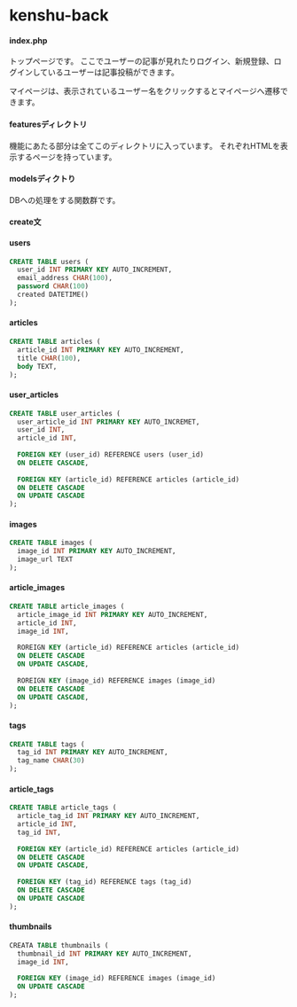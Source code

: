 # kenshu-back

#### index.php
トップページです。
ここでユーザーの記事が見れたりログイン、新規登録、ログインしているユーザーは記事投稿ができます。

マイページは、表示されているユーザー名をクリックするとマイページへ遷移できます。

#### featuresディレクトリ
機能にあたる部分は全てこのディレクトリに入っています。
それぞれHTMLを表示するページを持っています。

#### modelsディクトり
DBへの処理をする関数群です。


#### create文

#### users
```sql
CREATE TABLE users (
  user_id INT PRIMARY KEY AUTO_INCREMENT,
  email_address CHAR(100),
  password CHAR(100)
  created DATETIME()
);
```

#### articles
```sql
CREATE TABLE articles (
  article_id INT PRIMARY KEY AUTO_INCREMENT,
  title CHAR(100),
  body TEXT,
);
```

#### user_articles
```sql
CREATE TABLE user_articles (
  user_article_id INT PRIMARY KEY AUTO_INCREMET,
  user_id INT,
  article_id INT,
  
  FOREIGN KEY (user_id) REFERENCE users (user_id) 
  ON DELETE CASCADE,
  
  FOREIGN KEY (article_id) REFERENCE articles (article_id) 
  ON DELETE CASCADE 
  ON UPDATE CASCADE
);
```

#### images
```sql
CREATE TABLE images (
  image_id INT PRIMARY KEY AUTO_INCREMENT,
  image_url TEXT
);
```

#### article_images
```sql
CREATE TABLE article_images (
  article_image_id INT PRIMARY KEY AUTO_INCREMENT,
  article_id INT,
  image_id INT,
  
  ROREIGN KEY (article_id) REFERENCE articles (article_id)
  ON DELETE CASCADE 
  ON UPDATE CASCADE,
  
  ROREIGN KEY (image_id) REFERENCE images (image_id) 
  ON DELETE CASCADE 
  ON UPDATE CASCADE,
);
```

#### tags
```sql
CREATE TABLE tags (
  tag_id INT PRIMARY KEY AUTO_INCREMENT,
  tag_name CHAR(30)
);
```

#### article_tags
```sql
CREATE TABLE article_tags (
  article_tag_id INT PRIMARY KEY AUTO_INCREMENT,
  article_id INT,
  tag_id INT,
  
  FOREIGN KEY (article_id) REFERENCE articles (article_id) 
  ON DELETE CASCADE 
  ON UPDATE CASCADE,
  
  FOREIGN KEY (tag_id) REFERENCE tags (tag_id) 
  ON DELETE CASCADE 
  ON UPDATE CASCADE
);
```

#### thumbnails
```sql
CREATA TABLE thumbnails (
  thumbnail_id INT PRIMARY KEY AUTO_INCREMENT,
  image_id INT,
  
  FOREIGN KEY (image_id) REFERENCE images (image_id) 
  ON UPDATE CASCADE
);
```
